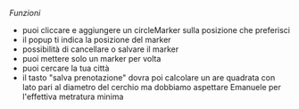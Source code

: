 *Funzioni*

- puoi cliccare e aggiungere un circleMarker sulla posizione che preferisci
- il popup ti indica la posizione del marker
- possibilità di cancellare o salvare il marker
- puoi mettere solo un marker per volta
- puoi cercare la tua città
- il tasto "salva prenotazione" dovra poi calcolare un are quadrata con lato pari al diametro del cerchio ma dobbiamo aspettare Emanuele per l'effettiva metratura minima
